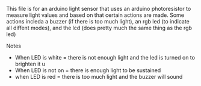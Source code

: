 This file is for an arduino light sensor that uses an arduino photoresistor to measure light values and based on that certain actions are made. Some actions incleda a buzzer (if there is too much light), an rgb led (to indicate all diffent modes), and the lcd (does pretty much the same thing as the rgb led)

Notes
- When LED is white = there is not enough light and the led is turned on to brighten it u
- When LED is not on = there is enough light to be sustained
- when LED is red = there is too much light and the buzzer will sound
